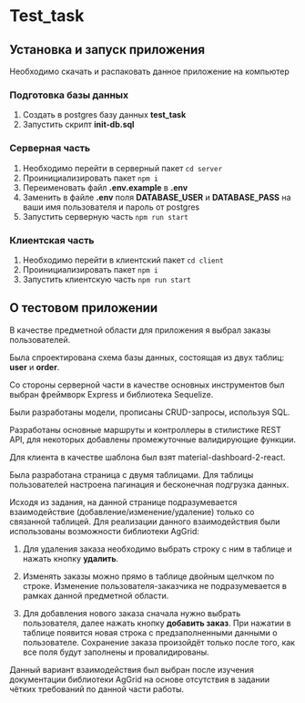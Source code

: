 # Test_task

## Установка и запуск приложения
Необходимо скачать и распаковать данное приложение на компьютер

### Подготовка базы данных
1. Создать в postgres базу данных **test_task**
2. Запустить скрипт **init-db.sql**

### Серверная часть
1. Необходимо перейти в серверный пакет `cd server`
2. Проинициализировать пакет `npm i`
3. Переименовать файл **.env.example** в **.env** 
4. Заменить в файле **.env** поля **DATABASE_USER** и **DATABASE_PASS** на ваши имя пользователя и пароль от postgres
5. Запустить серверную часть `npm run start`

### Клиентская часть
1. Необходимо перейти в клиентский пакет `cd client`
2. Проинициализировать пакет `npm i`
3. Запустить клиентскую часть `npm run start`


## О тестовом приложении

В качестве предметной области для приложения я выбрал заказы пользователей.

Была спроектирована схема базы данных, состоящая из двух таблиц: **user** и **order**. 

Со стороны серверной части в качестве основных инструментов был выбран фреймворк Express и библиотека Sequelize.

Были разработаны модели, прописаны CRUD-запросы, используя SQL.

Разработаны основные маршруты и контроллеры в стилистике REST API, для некоторых добавлены промежуточные валидирующие функции.

Для клиента в качестве шаблона был взят material-dashboard-2-react. 

Была разработана страница с двумя таблицами. Для таблицы пользователей настроена пагинация и бесконечная подгрузка данных. 

Исходя из задания, на данной странице подразумевается взаимодействие (добавление/изменение/удаление) только со связанной таблицей. Для реализации данного взаимодействия были использованы возможности библиотеки AgGrid:

1. Для удаления заказа необходимо выбрать строку с ним в таблице и нажать кнопку **удалить**.

2. Изменять заказы можно прямо в таблице двойным щелчком по строке. Изменение пользователя-заказчика не подразумевается в рамках данной предметной области.

3. Для добавления нового заказа сначала нужно выбрать пользователя, далее нажать кнопку **добавить заказ**. При нажатии в таблице появится новая строка с предзаполненными данными о пользователе. Сохранение заказа произойдёт только после того, как все поля будут заполнены и провалидированы.

Данный вариант взаимодействия был выбран после изучения документации библиотеки AgGrid на основе отсутствия в задании чётких требований по данной части работы.
